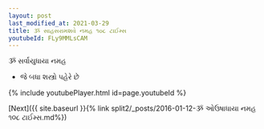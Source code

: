 ```yaml
---
layout: post
last_modified_at: 2021-03-29
title: ૐ સાહસરામશવે નમહ ૧૦૮ ટાઈમ્સ
youtubeId: FLy9MMLsCAM
---
```

 
 
 ૐ સર્વાયુધાયા નમહ  
 
 -  જે બધા શસ્ત્રો પહેરે છે 
 
  
 
  
 
 
 
 
 
 


{% include youtubePlayer.html id=page.youtubeId %}
 
[Next]({{ site.baseurl }}{% link  split2/_posts/2016-01-12-ૐ ઓઉષાધાયા નમહ ૧૦૮ ટાઈમ્સ.md%})
 
